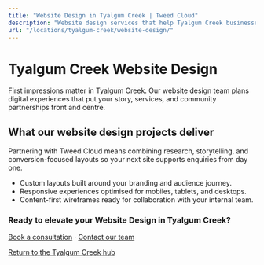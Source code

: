```yaml
---
title: "Website Design in Tyalgum Creek | Tweed Cloud"
description: "Website design services that help Tyalgum Creek businesses stand out online."
url: "/locations/tyalgum-creek/website-design/"
---
```


# Tyalgum Creek Website Design

First impressions matter in Tyalgum Creek. Our website design team plans digital experiences that put your story, services, and community partnerships front and centre.

## What our website design projects deliver

Partnering with Tweed Cloud means combining research, storytelling, and conversion-focused layouts so your next site supports enquiries from day one.

- Custom layouts built around your branding and audience journey.
- Responsive experiences optimised for mobiles, tablets, and desktops.
- Content-first wireframes ready for collaboration with your internal team.

### Ready to elevate your Website Design in Tyalgum Creek?

[Book a consultation](/consultation/) · [Contact our team](/contact/)

[Return to the Tyalgum Creek hub](/locations/tyalgum-creek/)
